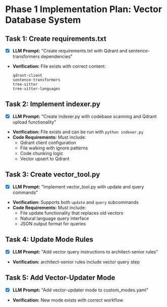 # Phase 1 Implementation Plan: Vector Database System

## Task 1: Create requirements.txt
- [x] **LLM Prompt:** "Create requirements.txt with Qdrant and sentence-transformers dependencies"
- **Verification:** File exists with correct content:
  ```text
  qdrant-client
  sentence-transformers
  tree-sitter
  tree-sitter-languages
  ```

## Task 2: Implement indexer.py
- [x] **LLM Prompt:** "Create indexer.py with codebase scanning and Qdrant upload functionality"
- **Verification:** File exists and can be run with `python indexer.py`
- **Code Requirements:** Must include:
  - Qdrant client configuration
  - File walking with ignore patterns
  - Code chunking logic
  - Vector upsert to Qdrant

## Task 3: Create vector_tool.py
- [x] **LLM Prompt:** "Implement vector_tool.py with update and query commands"
- **Verification:** Supports both `update` and `query` subcommands
- **Code Requirements:** Must include:
  - File update functionality that replaces old vectors
  - Natural language query interface
  - JSON output format for queries

## Task 4: Update Mode Rules
- [x] **LLM Prompt:** "Add vector query instructions to architect-senior rules"
- **Verification:** architect-senior rules include vector query step

## Task 5: Add Vector-Updater Mode
- [x] **LLM Prompt:** "Add vector-updater mode to custom_modes.yaml"
- **Verification:** New mode exists with correct workflow